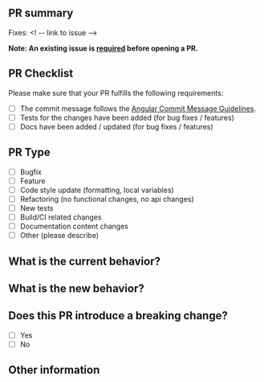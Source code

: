 ## PR summary

<!-- please include a brief summary of the changes in this PR -->

Fixes: <! -- link to issue -->

**Note: An existing issue is [required](https://github.com/IBM/cloudant-go-sdk/blob/master/CONTRIBUTING.md#PRs) before opening a PR.**

## PR Checklist

Please make sure that your PR fulfills the following requirements:

- [ ] The commit message follows the
[Angular Commit Message Guidelines](https://github.com/angular/angular/blob/master/CONTRIBUTING.md#-commit-message-guidelines).
- [ ] Tests for the changes have been added (for bug fixes / features)
- [ ] Docs have been added / updated (for bug fixes / features)

## PR Type  
<!-- Please check the one that applies to this PR using "x". -->
- [ ] Bugfix
- [ ] Feature
- [ ] Code style update (formatting, local variables)
- [ ] Refactoring (no functional changes, no api changes)
- [ ] New tests
- [ ] Build/CI related changes
- [ ] Documentation content changes
- [ ] Other (please describe)

## What is the current behavior?
<!-- Please describe the current behavior that you are modifying. -->

## What is the new behavior?
<!-- Please describe the new behavior after your change. -->

## Does this PR introduce a breaking change?

- [ ] Yes
- [ ] No

<!-- If this PR contains a breaking change, please describe the impact and
migration path for existing applications below. -->

## Other information

<!-- Please add any additional information that would help reviewers evaluate
your PR-->
